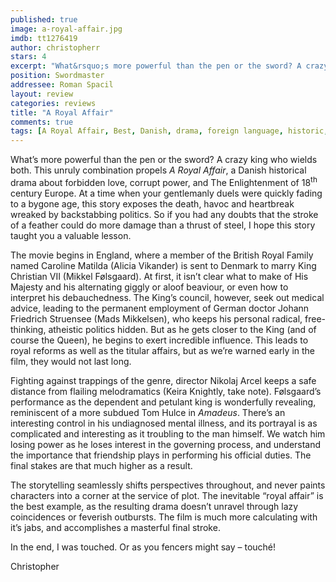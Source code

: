 ```yaml
---
published: true
image: a-royal-affair.jpg
imdb: tt1276419
author: christopherr
stars: 4
excerpt: "What&rsquo;s more powerful than the pen or the sword? A crazy king who wields both. This unruly combination propels <em>A Royal Affair</em>, a Danish historical drama about forbidden love, corrupt power, and The Enlightenment of 18<sup>th</sup> century Europe. At a time when your gentlemanly duels were quickly fading to a bygone age, this story exposes the death, havoc and heartbreak wreaked by backstabbing politics. So if you had any doubts that the stroke of a feather could do more damage than a thrust of steel, I hope this story taught you a valuable lesson."
position: Swordmaster
addressee: Roman Spacil
layout: review
categories: reviews
title: "A Royal Affair"
comments: true
tags: [A Royal Affair, Best, Danish, drama, foreign language, historic, Letters, Mad Mikkelson, Oscar, royalty]
---
```

<p>What&rsquo;s more powerful than the pen or the sword? A crazy king who wields both. This unruly combination propels <em>A Royal Affair</em>, a Danish historical drama about forbidden love, corrupt power, and The Enlightenment of 18<sup>th</sup> century Europe. At a time when your gentlemanly duels were quickly fading to a bygone age, this story exposes the death, havoc and heartbreak wreaked by backstabbing politics. So if you had any doubts that the stroke of a feather could do more damage than a thrust of steel, I hope this story taught you a valuable lesson.</p>
<p>The movie begins in England, where a member of the British Royal Family named Caroline Matilda (Alicia Vikander) is sent to Denmark to marry King Christian VII (Mikkel F&oslash;lsgaard). At first, it isn&rsquo;t clear what to make of His Majesty and his alternating giggly or aloof beaviour, or even how to interpret his debauchedness. The King&rsquo;s council, however, seek out medical advice, leading to the permanent employment of German doctor Johann Friedrich Struensee (Mads Mikkelsen), who keeps his personal radical, free-thinking, atheistic politics hidden. But as he gets closer to the King (and of course the Queen), he begins to exert incredible influence. This leads to royal reforms as well as the titular affairs, but as we&rsquo;re warned early in the film, they would not last long.&nbsp;</p>
<p>Fighting against trappings of the genre, director Nikolaj Arcel keeps a safe distance from flailing melodramatics (Keira Knightly, take note). F&oslash;lsgaard&rsquo;s performance as the dependent and petulant king is wonderfully revealing, reminiscent of a more subdued Tom Hulce in <em>Amadeus</em>. There&rsquo;s an interesting control in his undiagnosed mental illness, and its portrayal is as complicated and interesting as it troubling to the man himself. We watch him losing power as he loses interest in the governing process, and understand the importance that friendship plays in performing his official duties. The final stakes are that much higher as a result.</p>
<p>The storytelling seamlessly shifts perspectives throughout, and never paints characters into a corner at the service of plot. The inevitable &ldquo;royal affair&rdquo; is the best example, as the resulting drama doesn&rsquo;t unravel through lazy coincidences or feverish outbursts. The film is much more calculating with it&rsquo;s jabs, and accomplishes a masterful final stroke.</p>
<p>In the end, I was touched. Or as you fencers might say &ndash; touch&eacute;!</p>
<p>Christopher</p>
